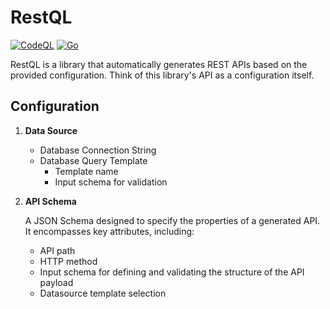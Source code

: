 # RestQL
[![CodeQL](https://github.com/gogean/restql/actions/workflows/codeql.yml/badge.svg)](https://github.com/gogean/restql/actions/workflows/codeql.yml)
[![Go](https://github.com/gogean/restql/actions/workflows/go.yml/badge.svg)](https://github.com/gogean/restql/actions/workflows/go.yml)

RestQL is a library that automatically generates REST APIs based on the provided configuration. Think of this library's API as a configuration itself.

## Configuration

1. **Data Source**

   - Database Connection String
   - Database Query Template
      - Template name
      - Input schema for validation

2. **API Schema** 

   A JSON Schema designed to specify the properties of a generated API. It encompasses key attributes, including:
   - API path
   - HTTP method
   - Input schema for defining and validating the structure of the API payload
   - Datasource template selection





